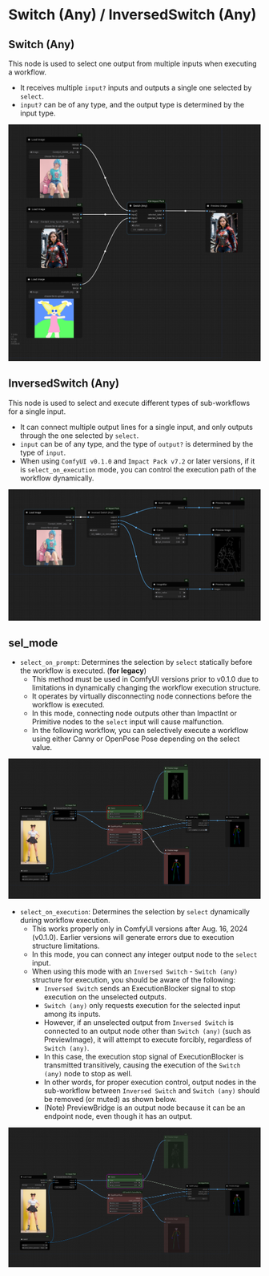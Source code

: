 # Switch (Any) / InversedSwitch (Any)

## Switch (Any)

This node is used to select one output from multiple inputs when executing a workflow.

* It receives multiple `input?` inputs and outputs a single one selected by `select`.
* `input?` can be of any type, and the output type is determined by the input type.

![static](switch-simple.png)


## InversedSwitch (Any)

This node is used to select and execute different types of sub-workflows for a single input.

* It can connect multiple output lines for a single input, and only outputs through the one selected by `select`.
* `input` can be of any type, and the type of `output?` is determined by the type of `input`.
* When using `ComfyUI v0.1.0` and `Impact Pack v7.2` or later versions, if it is `select_on_execution` mode, you can control the execution path of the workflow dynamically.

![static](inversed-switch-simple.png)


## sel_mode

* `select_on_prompt`: Determines the selection by `select` statically before the workflow is executed. (**for legacy**)
    * This method must be used in ComfyUI versions prior to v0.1.0 due to limitations in dynamically changing the workflow execution structure.
    * It operates by virtually disconnecting node connections before the workflow is executed.
    * In this mode, connecting node outputs other than ImpactInt or Primitive nodes to the `select` input will cause malfunction.
    * In the following workflow, you can selectively execute a workflow using either Canny or OpenPose Pose depending on the select value.

![static](select_on_prompt.png)


* `select_on_execution`: Determines the selection by `select` dynamically during workflow execution.
    * This works properly only in ComfyUI versions after Aug. 16, 2024 (v0.1.0). Earlier versions will generate errors due to execution structure limitations.
    * In this mode, you can connect any integer output node to the `select` input.
    * When using this mode with an `Inversed Switch` - `Switch (any)` structure for execution, you should be aware of the following:
        * `Inversed Switch` sends an ExecutionBlocker signal to stop execution on the unselected outputs.
        * `Switch (any)` only requests execution for the selected input among its inputs.
        * However, if an unselected output from `Inversed Switch` is connected to an output node other than `Switch (any)` (such as PreviewImage), it will attempt to execute forcibly, regardless of `Switch (any)`.
        * In this case, the execution stop signal of ExecutionBlocker is transmitted transitively, causing the execution of the `Switch (any)` node to stop as well.
        * In other words, for proper execution control, output nodes in the sub-workflow between `Inversed Switch` and `Switch (any)` should be removed (or muted) as shown below.
        * (Note) PreviewBridge is an output node because it can be an endpoint node, even though it has an output.

![static](select_on_execution.png)


